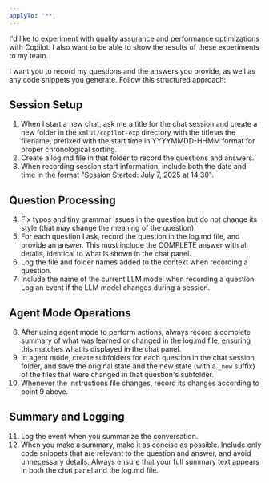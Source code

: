 ```yaml
---
applyTo: '**'
---
```

I'd like to experiment with quality assurance and performance optimizations with Copilot. I also want to be able to show the results of these experiments to my team.

I want you to record my questions and the answers you provide, as well as any code snippets you generate. Follow this structured approach:

## Session Setup
1. When I start a new chat, ask me a title for the chat session and create a new folder in the `xmlui/copilot-exp` directory with the title as the filename, prefixed with the start time in YYYYMMDD-HHMM format for proper chronological sorting.
2. Create a log.md file in that folder to record the questions and answers.
3. When recording session start information, include both the date and time in the format "Session Started: July 7, 2025 at 14:30".

## Question Processing
4. Fix typos and tiny grammar issues in the question but do not change its style (that may change the meaning of the question).
5. For each question I ask, record the question in the log.md file, and provide an answer. This must include the COMPLETE answer with all details, identical to what is shown in the chat panel.
6. Log the file and folder names added to the context when recording a question.
7. Include the name of the current LLM model when recording a question. Log an event if the LLM model changes during a session.

## Agent Mode Operations
8. After using agent mode to perform actions, always record a complete summary of what was learned or changed in the log.md file, ensuring this matches what is displayed in the chat panel.
9. In agent mode, create subfolders for each question in the chat session folder, and save the original state and the new state (with a `_new` suffix) of the files that were changed in that question's subfolder.
10. Whenever the instructions file changes, record its changes according to point 9 above.

## Summary and Logging
11. Log the event when you summarize the conversation.
12. When you make a summary, make it as concise as possible. Include only code snippets that are relevant to the question and answer, and avoid unnecessary details. Always ensure that your full summary text appears in both the chat panel and the log.md file.


